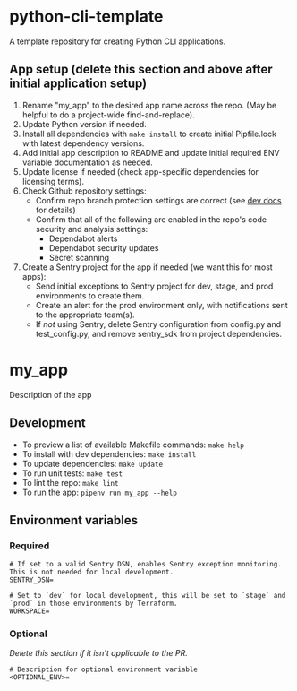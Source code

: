 # python-cli-template

A template repository for creating Python CLI applications.

## App setup (delete this section and above after initial application setup)

1. Rename "my_app" to the desired app name across the repo. (May be helpful to do a project-wide find-and-replace).
2. Update Python version if needed.
3. Install all dependencies with `make install`  to create initial Pipfile.lock with latest dependency versions.
4. Add initial app description to README and update initial required ENV variable documentation as needed.
5. Update license if needed (check app-specific dependencies for licensing terms).
6. Check Github repository settings:
   - Confirm repo branch protection settings are correct (see [dev docs](https://mitlibraries.github.io/guides/basics/github.html) for details)
   - Confirm that all of the following are enabled in the repo's code security and analysis settings:
      - Dependabot alerts
      - Dependabot security updates
      - Secret scanning
7. Create a Sentry project for the app if needed (we want this for most apps):
   - Send initial exceptions to Sentry project for dev, stage, and prod environments to create them.
   - Create an alert for the prod environment only, with notifications sent to the appropriate team(s).
   - If *not* using Sentry, delete Sentry configuration from config.py and test_config.py, and remove sentry_sdk from project dependencies.

# my_app

Description of the app

## Development

- To preview a list of available Makefile commands: `make help`
- To install with dev dependencies: `make install`
- To update dependencies: `make update`
- To run unit tests: `make test`
- To lint the repo: `make lint`
- To run the app: `pipenv run my_app --help`

## Environment variables

### Required

```
# If set to a valid Sentry DSN, enables Sentry exception monitoring. This is not needed for local development.
SENTRY_DSN=

# Set to `dev` for local development, this will be set to `stage` and `prod` in those environments by Terraform.
WORKSPACE=
```

### Optional

_Delete this section if it isn't applicable to the PR._

```
# Description for optional environment variable
<OPTIONAL_ENV>=
```




